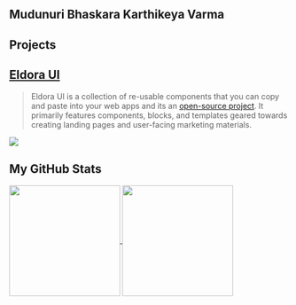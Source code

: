 ## Mudunuri Bhaskara Karthikeya Varma 
        
## Projects

## [Eldora UI](https://www.eldoraui.site/)

> Eldora UI is a collection of re-usable components that you can copy and paste into your web apps and its an [open-source project](https://github.com/karthikmudunuri/eldoraui). It primarily features components, blocks, and templates geared towards creating landing pages and user-facing marketing materials.

<a href="https://github.com/karthikmudunuri/eldoraui">
  <img align="center" src="https://github-readme-stats.vercel.app/api/pin/?username=karthikmudunuri&repo=eldoraui&theme=ambient_gradien" />
</a>

## My GitHub Stats

<a href="https://github.com/karthikmudunuri">
  <img height=200 align="center" src="https://github-readme-stats.vercel.app/api?username=karthikmudunuri&card_width=500&theme=ambient_gradient" />
</a>
<a href="https://github.com/karthikmudunuri/eldoraui">
  <img height=200 align="center" src="https://github-readme-stats.vercel.app/api/top-langs?username=karthikmudunuri&layout=compact&langs_count=8&card_width=320&theme=gradient" />
</a>




